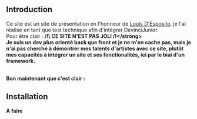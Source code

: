 ## Introduction
Ce site est un site de présentation en l'honneur de <a href="">Louis D'Esposito</a>. je l'ai réalisé en tant que test technique afin d'intégrer DevinciJunior.<br>
Pour être clair : <strong>/!\ CE SITE N'EST PAS JOLI /!\</strong><br>
Je suis un dev plus orienté back que front et je ne m'en cache pas, mais je n'ai pas cherché à démontrer mes talents d'artistes avec ce site, plutôt mes capacités à intégrer un site et ses fonctionalités, ici par le biai d'un framework.<br><br>

Bon maintenant que c'est clair :

## Installation
A faire
